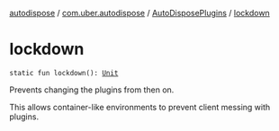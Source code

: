 [autodispose](../../index.md) / [com.uber.autodispose](../index.md) / [AutoDisposePlugins](index.md) / [lockdown](./lockdown.md)

# lockdown

`static fun lockdown(): `[`Unit`](https://kotlinlang.org/api/latest/jvm/stdlib/kotlin/-unit/index.html)

Prevents changing the plugins from then on.

This allows container-like environments to prevent client messing with plugins.


